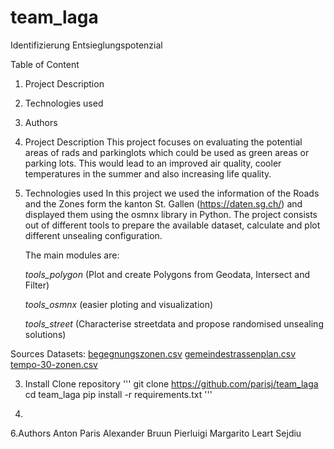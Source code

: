 # team_laga

Identifizierung Entsieglungspotenzial

Table of Content
1. Project Description
2. Technologies used
3. Authors


1. Project Description
    This project focuses on evaluating the potential areas of rads and parkinglots which could be used as green areas or parking lots.
    This would lead to an improved air quality, cooler temperatures in the summer and also increasing life quality.

2. Technologies used
    In this project we used the information of the Roads and the Zones form the kanton St. Gallen (https://daten.sg.ch/) and displayed them using the osmnx library in             Python. The project consists out of different tools to prepare the available dataset, calculate and plot different unsealing configuration. 
    
    The main modules are:
    
    *tools_polygon* (Plot and create Polygons from Geodata, Intersect and Filter)
        
    *tools_osmnx* (easier ploting and visualization)
        
    *tools_street* (Characterise streetdata and propose randomised unsealing solutions)
        
    
Sources Datasets: 
[begegnungszonen.csv](https://daten.sg.ch/explore/dataset/begegnungszonen%40stadt-stgallen/export/?disjunctive.gebiet&dataChart=eyJxdWVyaWVzIjpbeyJjaGFydHMiOlt7InR5cGUiOiJjb2x1bW4iLCJmdW5jIjoiQ09VTlQiLCJzY2llbnRpZmljRGlzcGxheSI6dHJ1ZSwiY29sb3IiOiIjZmYwMDAwIn1dLCJ4QXhpcyI6InJlYWxpc2llcnQiLCJtYXhwb2ludHMiOiIiLCJ0aW1lc2NhbGUiOiJ5ZWFyIiwic29ydCI6IiIsImNvbmZpZyI6eyJkYXRhc2V0IjoiYmVnZWdudW5nc3pvbmVuQHN0YWR0LXN0Z2FsbGVuIiwib3B0aW9ucyI6eyJkaXNqdW5jdGl2ZS5nZWJpZXQiOnRydWV9fX1dLCJkaXNwbGF5TGVnZW5kIjp0cnVlLCJhbGlnbk1vbnRoIjp0cnVlfQ%3D%3D)
[gemeindestrassenplan.csv](https://daten.sg.ch/explore/dataset/gemeindestrassenplan%40stadt-stgallen/export/?disjunctive.strassenkl&disjunctive.strassenna&disjunctive.strassennr)
[tempo-30-zonen.csv](https://daten.sg.ch/explore/dataset/tempo-30-zonen%40stadt-stgallen/export/)

3. Install
    Clone repository 
    '''
    git clone https://github.com/parisj/team_laga
    cd team_laga
    pip install -r requirements.txt
    '''
    
5. 
6.Authors
    Anton Paris
    Alexander Bruun
    Pierluigi Margarito
    Leart Sejdiu
